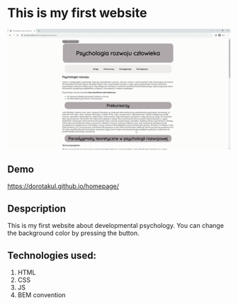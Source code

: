 # This is my first website
![my first website](https://github.com/DorotaKul/homepage/blob/main/gifs/homepage.gif?raw=true)

## Demo
https://dorotakul.github.io/homepage/
## Despcription
This is my first website about developmental psychology. You can change the background color by pressing the button. 
## Technologies used:
1. HTML
2. CSS
3. JS
4. BEM convention


